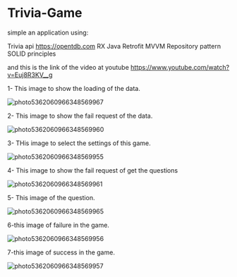 # Trivia-Game
simple an application using:

Trivia api https://opentdb.com
RX Java
Retrofit
MVVM
Repository pattern
SOLID principles


and this is the link of the video at youtube
https://www.youtube.com/watch?v=Euj8R3KV__g


1- This image to show the loading of the data.

![photo5362060966348569967](https://user-images.githubusercontent.com/59895284/134540440-a4a19f53-12e4-4a1c-a08c-35f71f76913d.jpg)

2- This image to show the fail request of the data.

![photo5362060966348569960](https://user-images.githubusercontent.com/59895284/134540517-1e97759e-8e42-49b5-bd89-302af0a347d7.jpg)

3- THis image to select the settings of this game.

![photo5362060966348569955](https://user-images.githubusercontent.com/59895284/134540901-624ef837-0d05-4b82-ac0b-f7540b524e4a.jpg)

4- This image to show the fail request of get the questions

![photo5362060966348569961](https://user-images.githubusercontent.com/59895284/134542219-bc27e898-b71a-419e-b20f-46970c15e443.jpg)

5- This image of the question.

![photo5362060966348569965](https://user-images.githubusercontent.com/59895284/134541112-390618fe-35ac-4ba4-ae78-af142993ccec.jpg)

6-this image of failure in the game.

![photo5362060966348569956](https://user-images.githubusercontent.com/59895284/134541649-56e7cf65-e3e7-403b-b3cc-5286c92752fb.jpg)

7-this image of success in the game.

![photo5362060966348569957](https://user-images.githubusercontent.com/59895284/134541883-861b517f-8ecf-4cfb-809e-6436e976ba7c.jpg)


